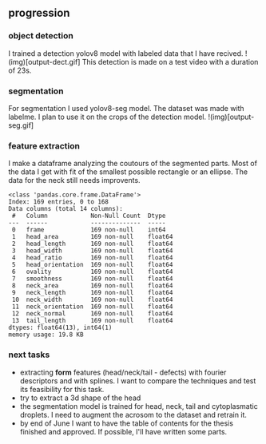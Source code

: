 ## progression
### object detection
I trained a detection yolov8 model with labeled data that I have recived.
!(img)[output-dect.gif]
This detection is made on a test video with a duration of 23s.
### segmentation
For segmentation I used yolov8-seg model. The dataset was made with labelme. I plan to use it on the crops of the detection model.
!(img)[output-seg.gif]

### feature extraction
I make a dataframe analyzing the coutours of the segmented parts. Most of the data I get with fit of the smallest possible rectangle or an ellipse. The data for the neck still needs improvents.


	<class 'pandas.core.frame.DataFrame'>
	Index: 169 entries, 0 to 168
	Data columns (total 14 columns):
	 #   Column            Non-Null Count  Dtype  
	---  ------            --------------  -----  
	 0   frame             169 non-null    int64  
	 1   head_area         169 non-null    float64
	 2   head_length       169 non-null    float64
	 3   head_width        169 non-null    float64
	 4   head_ratio        169 non-null    float64
	 5   head_orientation  169 non-null    float64
	 6   ovality           169 non-null    float64
	 7   smoothness        169 non-null    float64
	 8   neck_area         169 non-null    float64
	 9   neck_length       169 non-null    float64
	 10  neck_width        169 non-null    float64
	 11  neck_orientation  169 non-null    float64
	 12  neck_normal       169 non-null    float64
	 13  tail_length       169 non-null    float64
	dtypes: float64(13), int64(1)
	memory usage: 19.8 KB

### next tasks
- extracting **form** features (head/neck/tail - defects) with fourier descriptors and with splines. I want to compare the techniques and test its feasibility for this task.
- try to extract a 3d shape of the head 
- the segmentation model is trained for head, neck, tail and cytoplasmatic droplets. I need to augment the acrosom to the dataset and retrain it. 
- by end of June I want to have the table of contents for the thesis finished and approved. If possible, I'll have written some parts.
